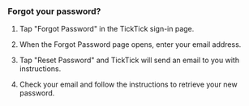 ### Forgot your password?

1. Tap "Forgot Password" in the TickTick sign-in page.

2. When the Forgot Password page opens, enter your email address.

3. Tap "Reset Password" and TickTick will send an email to you with instructions.

4. Check your email and follow the instructions to retrieve your new password.

